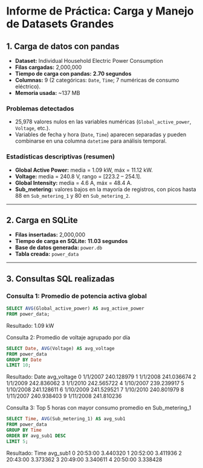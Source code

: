 # Informe de Práctica: Carga y Manejo de Datasets Grandes

## 1. Carga de datos con pandas
- **Dataset:** Individual Household Electric Power Consumption  
- **Filas cargadas:** 2,000,000  
- **Tiempo de carga con pandas:** **2.70 segundos**  
- **Columnas:** 9 (2 categóricas: `Date`, `Time`; 7 numéricas de consumo eléctrico).  
- **Memoria usada:** ~137 MB  

### Problemas detectados
- 25,978 valores nulos en las variables numéricas (`Global_active_power`, `Voltage`, etc.).  
- Variables de fecha y hora (`Date`, `Time`) aparecen separadas y pueden combinarse en una columna `datetime` para análisis temporal.  

### Estadísticas descriptivas (resumen)
- **Global Active Power:** media = 1.09 kW, máx = 11.12 kW.  
- **Voltage:** media = 240.8 V, rango = [223.2 – 254.1].  
- **Global Intensity:** media = 4.6 A, máx = 48.4 A.  
- **Sub_metering:** valores bajos en la mayoría de registros, con picos hasta 88 en `Sub_metering_1` y 80 en `Sub_metering_2`.  

---

## 2. Carga en SQLite
- **Filas insertadas:** 2,000,000  
- **Tiempo de carga en SQLite:** **11.03 segundos**  
- **Base de datos generada:** `power.db`  
- **Tabla creada:** `power_data`  

---

## 3. Consultas SQL realizadas

### Consulta 1: Promedio de potencia activa global
```sql
SELECT AVG(Global_active_power) AS avg_active_power
FROM power_data;
```
Resultado: 1.09 kW


Consulta 2: Promedio de voltaje agrupado por día
```sql
SELECT Date, AVG(Voltage) AS avg_voltage
FROM power_data
GROUP BY Date
LIMIT 10;
```

Resultado:
        Date  avg_voltage
0   1/1/2007   240.128979
1   1/1/2008   241.036674
2   1/1/2009   242.836062
3   1/1/2010   242.565722
4  1/10/2007   239.239917
5  1/10/2008   241.128611
6  1/10/2009   241.529521
7  1/10/2010   240.801979
8  1/11/2007   240.938403
9  1/11/2008   241.810236

Consulta 3: Top 5 horas con mayor consumo promedio en Sub_metering_1
```sql
SELECT Time, AVG(Sub_metering_1) AS avg_sub1
FROM power_data
GROUP BY Time
ORDER BY avg_sub1 DESC
LIMIT 5;
```
Resultado:
       Time  avg_sub1
0  20:53:00  3.440320
1  20:52:00  3.411936
2  20:43:00  3.373362
3  20:49:00  3.340611
4  20:50:00  3.338428
